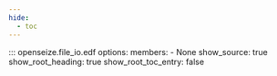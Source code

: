 ```yaml
---
hide:
  - toc
---
```


::: openseize.file_io.edf
    options:
        members:
            - None
        show_source:
            true
        show_root_heading:
            true
        show_root_toc_entry:
            false


